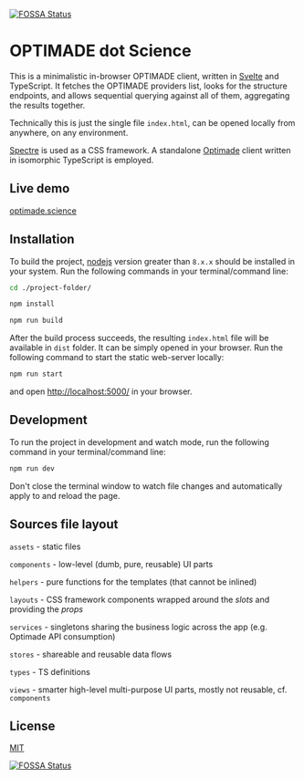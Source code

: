 [![FOSSA Status](https://app.fossa.com/api/projects/git%2Bgithub.com%2Ftilde-lab%2Foptimade.science.svg?type=shield)](https://app.fossa.com/projects/git%2Bgithub.com%2Ftilde-lab%2Foptimade.science?ref=badge_shield)

OPTIMADE dot Science
==========

This is a minimalistic in-browser OPTIMADE client, written in [Svelte](https://svelte.dev) and TypeScript.
It fetches the OPTIMADE providers list, looks for the structure endpoints, and allows sequential querying against all of them, aggregating the results together.

Technically this is just the single file `index.html`, can be opened locally from anywhere, on any environment.

[Spectre](https://picturepan2.github.io/spectre) is used as a CSS framework. A standalone [Optimade](https://www.npmjs.com/package/optimade) client written in isomorphic TypeScript is employed.

Live demo
------

[optimade.science](https://optimade.science)

Installation
------

To build the project, [nodejs](https://nodejs.org) version greater than `8.x.x` should be installed in your system. Run the following commands in your terminal/command line:

```sh
cd ./project-folder/

npm install

npm run build
```

After the build process succeeds, the resulting `index.html` file will be available in `dist` folder. It can be simply opened in your browser. Run the following command to start the static web-server locally:

```sh
npm run start
```

and open [http://localhost:5000/](http://localhost:5000/) in your browser.

Development
------

To run the project in development and watch mode, run the following command in your terminal/command line:

```sh
npm run dev
```

Don't close the terminal window to watch file changes and automatically apply to and reload the page.

Sources file layout
------

`assets` - static files

`components` - low-level (dumb, pure, reusable) UI parts

`helpers` - pure functions for the templates (that cannot be inlined)

`layouts` - CSS framework components wrapped around the *slots* and providing the *props*

`services` - singletons sharing the business logic across the app (e.g. Optimade API consumption)

`stores` - shareable and reusable data flows

`types` - TS definitions

`views` - smarter high-level multi-purpose UI parts, mostly not reusable, cf. `components`

License
------

[MIT](https://en.wikipedia.org/wiki/MIT_License)

[![FOSSA Status](https://app.fossa.com/api/projects/git%2Bgithub.com%2Ftilde-lab%2Foptimade.science.svg?type=large)](https://app.fossa.com/projects/git%2Bgithub.com%2Ftilde-lab%2Foptimade.science?ref=badge_large)
